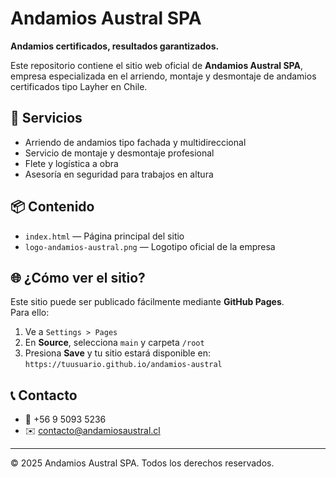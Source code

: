 # Andamios Austral SPA

**Andamios certificados, resultados garantizados.**

Este repositorio contiene el sitio web oficial de **Andamios Austral SPA**, empresa especializada en el arriendo, montaje y desmontaje de andamios certificados tipo Layher en Chile.

## 🔧 Servicios

- Arriendo de andamios tipo fachada y multidireccional
- Servicio de montaje y desmontaje profesional
- Flete y logística a obra
- Asesoría en seguridad para trabajos en altura

## 📦 Contenido

- `index.html` — Página principal del sitio
- `logo-andamios-austral.png` — Logotipo oficial de la empresa

## 🌐 ¿Cómo ver el sitio?

Este sitio puede ser publicado fácilmente mediante **GitHub Pages**.  
Para ello:

1. Ve a `Settings > Pages`
2. En **Source**, selecciona `main` y carpeta `/root`
3. Presiona **Save** y tu sitio estará disponible en:  
   `https://tuusuario.github.io/andamios-austral`

## 📞 Contacto

- 📱 +56 9 5093 5236  
- ✉️ contacto@andamiosaustral.cl  

---

© 2025 Andamios Austral SPA. Todos los derechos reservados.